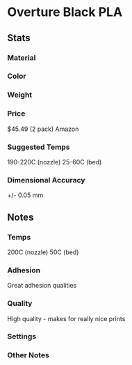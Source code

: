 # Overture Black PLA

## Stats

### Material

### Color

### Weight

### Price
$45.49 (2 pack)
Amazon

### Suggested Temps
190-220C (nozzle)
25-60C (bed)

### Dimensional Accuracy
+/- 0.05 mm

## Notes

### Temps
200C (nozzle)
50C (bed)

### Adhesion
Great adhesion qualities

### Quality
High quality - makes for really nice prints


### Settings

### Other Notes
